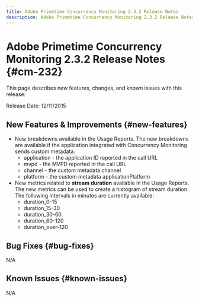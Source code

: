 ```yaml
---
title: Adobe Primetime Concurrency Monitoring 2.3.2 Release Notes
description: Adobe Primetime Concurrency Monitoring 2.3.2 Release Notes
---
```


# Adobe Primetime Concurrency Monitoring 2.3.2 Release Notes {#cm-232} 

This page describes new features, changes, and known issues with this release:

Release Date: 12/11/2015

## New Features & Improvements {#new-features}

* New breakdowns available in the Usage Reports. The new breakdowns are available if the application integrated with Concurrency Monitoring sends custom metadata.
    * application - the application ID reported in the call URL
    * mvpd - the MVPD reported in the call URL
    * channel - the custom metadata channel
    * platform - the custom metadata applicationPlatform
* New metrics related to **stream duration** available in the Usage Reports. The new metrics can be used to create a histogram of stream duration. The following intervals in minutes are currently available:
    * duration_0-15
    * duration_15-30
    * duration_30-60
    * duration_60-120
    * duration_over-120
 
## Bug Fixes {#bug-fixes}

N/A 

## Known Issues {#known-issues}

N/A
